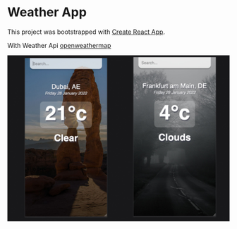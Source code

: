 # Weather App

This project was bootstrapped with [Create React App](https://github.com/facebook/create-react-app).

With Weather Api  [openweathermap](https://openweathermap.org/)


![alt text](https://raw.githubusercontent.com/denisdanailov/weather-app/master/src/assets/Screen.jpg)


